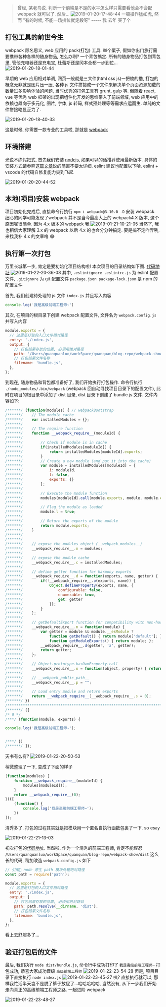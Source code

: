 > 曾经, 某老鸟说. 判断一个前端是不是的水平怎么样只需要看他会不会配 webpack 就可以了. 然后...
![2019-01-20-17-48-44](http://img.blog.niubishanshan.top/2019-01-20-17-48-44.png)
> 一顿操作猛如虎, 然而 "有的时候, 不能一场排位就定段呀" ----- 我  去年   买了个

## 打包工具的前世今生

webpack 顾名思义, web 应用的 pack(打包) 工具. 举个栗子, 假如你出门旅行需要携带各种各样的随身物品, 怎么办咧? 一个背包搞定. 所有的随身物品打包到背包里, 管他充电器还是充电宝, 杜蕾斯还是冈本全都一步到位...
![2019-01-20-18-01-44](http://img.blog.niubishanshan.top/2019-01-20-18-01-44.png)

早期的 web 应用相对单调, 网页一般就是三大件(html css js)一把梭的撸, 打包的概念无非就是图片压一压, 各种 js 文件拼接成一个文件来解决单个页面资源加载的数量过多影响体验的问题, 当时优秀的打包工具有 grunt, gulp 等. 但随着 react, vue 等优秀 web 框架的出现把组件化开发的思维带入了前端领域, web 应用中的依赖也趋向于多元化, 图片, 字体, js 转码, 样式预处理等等需求应运而生. 单纯的文件拼接略显乏力了.

![2019-01-20-18-40-33](http://img.blog.niubishanshan.top/2019-01-20-18-40-33.png)

这是时候, 你需要一款专业的工具啦, 那就是 [webpack](https://webpack.js.org/)

## 环境搭建

光说不练假把式, 首先我们安装 [nodejs](https://nodejs.org/en/), 如果可以的话推荐使用最新版本. 具体的安装方式请参照[这篇文章](https://juejin.im/post/5bfd43986fb9a049ed308f1a)说的简直不要太详细. eslint 建议也配置以下哈. eslint + vscode 的代码自修复能力爽到飞起.

![2019-01-20-20-44-52](http://img.blog.niubishanshan.top/2019-01-20-20-44-52.png)

## 本地(项目)安装 webpack

项目初始化完成后, 直接命令行执行 `npm i webpack@3.10.0 -D` 安装 webpack. 细心的同学可能发现了webpack 并不是当今最高大上的 webpack4.X 版本, 这个原因呢很简单. 因为 4.x 版本的 webpack 我
![2019-01-21-10-21-05](http://img.blog.niubishanshan.top/2019-01-21-10-21-05.png)
当然了, 我也相信大家理解 3.x 的 webpack 以后 4.x 的也会分分钟搞定. 要是搞不定咋弄咧, 来找我补 4.x 的文章咯 😂

## 执行第一次打包

万里长城第一步, 肯定是要初始化项目结构啦! 本次项目的目录结构如下图. [代码地址](https://github.com/luoquanquan/webpack-show/commit/efd7c6eed19936202fcb385a00bd46e52bcb4d7c)
![2019-01-22-20-36-08](http://img.blog.niubishanshan.top/2019-01-22-20-36-08.png)
其中, `.eslintignore .eslintrc.js` 为 eslint 配置文件, `.gitignore` 为 git 配置文件 `package.json package-lock.json` 是 npm 的配置文件

首先, 我们创建待处理的 js 文件 `index.js` 并且写入内容

```js
console.log('我是高级前端工程师~')
```

其次, 在项目的根目录下创建 webpack 配置文件, 文件名为 `webpack.config.js` 并写入内容

```js
module.exports = {
  // 这里是打包的入口文件相对路径
  entry: './index.js',
  output: {
    // 打包结果存放的位置, 必须用绝对路径
    path: '/Users/quanquanluo/workSpace/quanquan/blog-repo/webpack-show/dist',
    // 打包结果文件名称
    filename: 'bundle.js',
  },
};
```

到现在, 随身物品和背包都准备好了, 我们开始执行打包操作. 命令行执行 `./node_modules/.bin/webpack` (webpack 回自动寻找项目目录下的配置文件), 此时在项目的根目录中添加了 dist 目录, dist 目录下创建了 bundle.js 文件. 文件内容如下:

```js
/******/ (function(modules) { // webpackBootstrap
/******/ 	// The module cache
/******/ 	var installedModules = {};
/******/
/******/ 	// The require function
/******/ 	function __webpack_require__(moduleId) {
/******/
/******/ 		// Check if module is in cache
/******/ 		if(installedModules[moduleId]) {
/******/ 			return installedModules[moduleId].exports;
/******/ 		}
/******/ 		// Create a new module (and put it into the cache)
/******/ 		var module = installedModules[moduleId] = {
/******/ 			i: moduleId,
/******/ 			l: false,
/******/ 			exports: {}
/******/ 		};
/******/
/******/ 		// Execute the module function
/******/ 		modules[moduleId].call(module.exports, module, module.exports, __webpack_require__);
/******/
/******/ 		// Flag the module as loaded
/******/ 		module.l = true;
/******/
/******/ 		// Return the exports of the module
/******/ 		return module.exports;
/******/ 	}
/******/
/******/
/******/ 	// expose the modules object (__webpack_modules__)
/******/ 	__webpack_require__.m = modules;
/******/
/******/ 	// expose the module cache
/******/ 	__webpack_require__.c = installedModules;
/******/
/******/ 	// define getter function for harmony exports
/******/ 	__webpack_require__.d = function(exports, name, getter) {
/******/ 		if(!__webpack_require__.o(exports, name)) {
/******/ 			Object.defineProperty(exports, name, {
/******/ 				configurable: false,
/******/ 				enumerable: true,
/******/ 				get: getter
/******/ 			});
/******/ 		}
/******/ 	};
/******/
/******/ 	// getDefaultExport function for compatibility with non-harmony modules
/******/ 	__webpack_require__.n = function(module) {
/******/ 		var getter = module && module.__esModule ?
/******/ 			function getDefault() { return module['default']; } :
/******/ 			function getModuleExports() { return module; };
/******/ 		__webpack_require__.d(getter, 'a', getter);
/******/ 		return getter;
/******/ 	};
/******/
/******/ 	// Object.prototype.hasOwnProperty.call
/******/ 	__webpack_require__.o = function(object, property) { return Object.prototype.hasOwnProperty.call(object, property); };
/******/
/******/ 	// __webpack_public_path__
/******/ 	__webpack_require__.p = "";
/******/
/******/ 	// Load entry module and return exports
/******/ 	return __webpack_require__(__webpack_require__.s = 0);
/******/ })
/************************************************************************/
/******/ ([
/* 0 */
/***/ (function(module, exports) {

console.log('我是高级前端工程师~');


/***/ })
/******/ ]);
```

天书有么有?
![2019-01-22-20-50-53](http://img.blog.niubishanshan.top/2019-01-22-20-50-53.png)

稍微整理了一下, 变成了下面的样子

```js
(function(modules) {
 	function __webpack_require__(moduleId) {
 		modules[moduleId]();
 	}
 	return __webpack_require__(0);
})([
    (function() {
        console.log('我是高级前端工程师~');
    })
]);
```

清秀多了. 打包的过程其实就是把模块用一个匿名自执行函数包裹了一下. so esay

![2019-01-22-21-13-03](http://img.blog.niubishanshan.top/2019-01-22-21-13-03.png)

初次打包的[代码地址](https://github.com/luoquanquan/webpack-show/commit/a5bc1a3790a5ea314ec73068db82ab3fe6a6d6aa). 当然啦, 作为一个清秀的前端工程师, 肯定不能容忍 `/Users/quanquanluo/workSpace/quanquan/blog-repo/webpack-show/dist` 这么长的代码, 稍加改造 `webpack.config.js` 如下

```js
// 引用 node 原生 path 模块处理绝对路径
const path = require('path');

module.exports = {
  // 这里是打包的入口文件相对路径
  entry: './index.js',
  output: {
    // 打包结果存放的位置, 必须用绝对路劲
    path: path.resolve(__dirname, 'dist'),
    // 打包结果文件名称
    filename: 'bundle.js',
  },
};
```

看上去舒服多了...

## 验证打包后的文件

最后, 我们执行 `node dist/bundle.js`, 命令行中成功打印了 `我是高级前端工程师~` 打包成功, 恭喜大家成功晋级 `高级前端工程师`
![2019-01-22-23-54-28](http://img.blog.niubishanshan.top/2019-01-22-23-54-28.png)
但是, 项目目录下直接执行 `node index.js`
![2019-01-22-23-45-27](http://img.blog.niubishanshan.top/2019-01-22-23-45-27.png)
咦? 直接执行就可以, 那样我忙活半天岂不是脱了裤子放屁了...哈哈哈哈哈, 当然没有, 从下一步我们开始走向真正的高级前端工程师之路. 一起进阶 webpack

![2019-01-22-23-48-27](http://img.blog.niubishanshan.top/2019-01-22-23-48-27.png)









